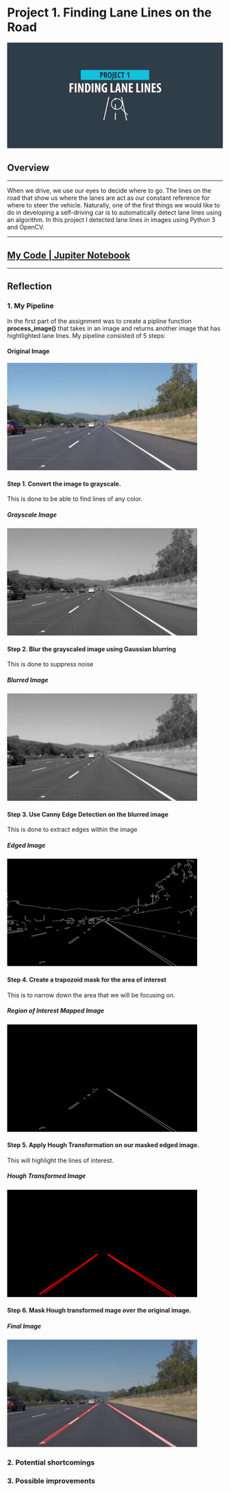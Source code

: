 # **Project 1. Finding Lane Lines on the Road** 

<img src="CarND-P1.JPG" alt="Title Image" />

## Overview
---

When we drive, we use our eyes to decide where to go.  The lines on the road that show us where the lanes are act as our constant reference for where to steer the vehicle.  Naturally, one of the first things we would like to do in developing a self-driving car is to automatically detect lane lines using an algorithm.
In this project I detected lane lines in images using Python 3 and OpenCV.

---

## [My Code | Jupiter Notebook](https://github.com/egillanton/Udacity-SDCND/blob/master/1.%20Computer%20Vision%20and%20Deep%20Learning/P1%20Finding%20Lane%20Lines%20on%20the%20Road/P1.ipynb)

---

## Reflection

### 1. My Pipeline
In the first part of the assignment was to create a pipline function **process_image()** that takes in an image and returns another image that has hightlighted lane lines. My pipeline consisted of 5 steps:

#### Original Image
<img src="display_images_output/original_image.jpg" alt="Original Image" height="250" />

#### Step 1. Convert the image to grayscale.

This is done to  be able to find lines of any color.

##### Grayscale Image
<img src="display_images_output/gray_image.jpg" alt="Grayscale Image" height="250"  />

#### Step 2. Blur the grayscaled image using Gaussian  blurring

This is done to suppress noise

##### Blurred Image
<img src="display_images_output/blurred_image.jpg" alt="Grayscale Image" height="250"  />

#### Step 3. Use Canny Edge Detection on the blurred image

This is done to extract edges within the image

##### Edged Image
<img src="display_images_output/edged_image.jpg" alt="Edged Image" height="250"  />

#### Step 4. Create a trapozoid mask for the area of interest

This is to narrow down the area that we will be focusing on.

##### Region of Interest Mapped Image
<img src="display_images_output/roi_img.jpg" alt="Region of Interest Mapped Image" height="250"  />


#### Step 5. Apply Hough Transformation on our masked edged image.

This will highlight the lines of interest.

##### Hough Transformed Image
<img src="display_images_output/houghed_image.jpg" alt="Hough Transformed Image" height="250"  />


#### Step 6. Mask Hough transformed mage over the original image.

##### Final Image
<img src="display_images_output/final_image.jpg" alt="Hough Transformed Image" height="250"  />

### 2. Potential shortcomings

### 3. Possible improvements

